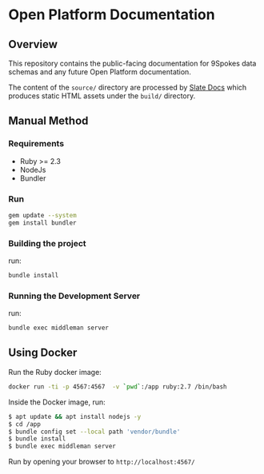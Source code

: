 # Open Platform Documentation

## Overview

This repository contains the public-facing documentation for 9Spokes data schemas and any future Open Platform documentation.

The content of the `source/` directory are processed by [Slate Docs](https://github.com/slatedocs/slate) which produces static HTML assets under the `build/` directory.

## Manual Method

### Requirements

- Ruby >= 2.3
- NodeJs
- Bundler

### Run

  ```sh
  gem update --system
  gem install bundler
  ```

### Building the project

run:

```sh
bundle install
```

### Running the Development Server

run:

```sh
bundle exec middleman server
```

## Using Docker

Run the Ruby docker image:

```sh
docker run -ti -p 4567:4567  -v `pwd`:/app ruby:2.7 /bin/bash
```

Inside the Docker image, run:

```sh
$ apt update && apt install nodejs -y
$ cd /app
$ bundle config set --local path 'vendor/bundle'
$ bundle install
$ bundle exec middleman server
```

Run by opening your browser to `http://localhost:4567/`
